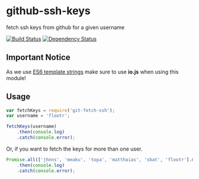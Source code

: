 # github-ssh-keys

fetch ssh keys from github for a given username

[![Build Status](https://travis-ci.org/peerigon/github-ssh-keys.svg)](https://travis-ci.org/peerigon/github-ssh-keys) [![Dependency Status](https://david-dm.org/peerigon/github-ssh-keys.svg)](https://david-dm.org/peerigon/github-ssh-keys)

## Important Notice

As we use [ES6 template strings](https://developer.mozilla.org/en-US/docs/Web/JavaScript/Reference/template_strings) make sure to use **io.js** when using this module!

## Usage

```javascript
var fetchKeys = require('git-fetch-ssh');
var username = 'flootr';

fetchKeys(username)
    .then(console.log)
    .catch(console.error);
```

Or, if you want to fetch the keys for more than one user.

```javascript
Promise.all(['jhnns', 'meaku', 'topa', 'matthaias', 'sbat', 'flootr'].map(fetchKeys))
    .then(console.log)
    .catch(console.error);
```